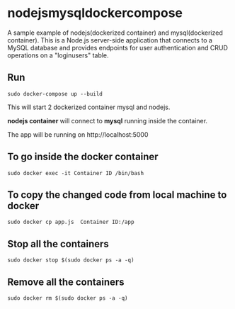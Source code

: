 # nodejsmysqldockercompose
A sample example of nodejs(dockerized container) and mysql(dockerized container).
This is a Node.js server-side application that connects to a MySQL database and provides endpoints for user authentication and CRUD operations on a "loginusers" table.


## Run
```
sudo docker-compose up --build
```
This will start 2 dockerized container mysql and nodejs. 

**nodejs container** will connect to **mysql** running inside the container.

The app will be running on http://localhost:5000 

## To go inside the docker container
```
sudo docker exec -it Container ID /bin/bash
```

## To copy the changed code from local machine to docker
```
sudo docker cp app.js  Container ID:/app
```

## Stop all the containers
```
sudo docker stop $(sudo docker ps -a -q)
```

## Remove all the containers
```
sudo docker rm $(sudo docker ps -a -q)
```